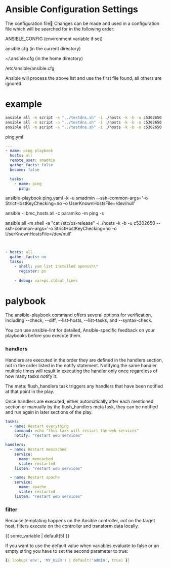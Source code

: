 
# Ansible Configuration Settings

The configuration file
Changes can be made and used in a configuration file which will be searched for in the following order:

ANSIBLE_CONFIG (environment variable if set)

ansible.cfg (in the current directory)

~/.ansible.cfg (in the home directory)

/etc/ansible/ansible.cfg

Ansible will process the above list and use the first file found, all others are ignored.


# example

```bash
ansible all -m script -a "../testdns.sh" -i ./hosts -k -b -u c5302650
ansible all -m script -a "../testdns.sh" -i ./hosts -k -b -u c5302650 --ssh-common-args='-o StrictHostKeyChecking=no -o UserKnownHostsFile=/dev/null'|jq -r '{host: .plays[].tasks[].hosts[].stderr_lines , out: .plays[].tasks[].hosts[].stdout_lines}'
ansible all -m script -a "../testdns.sh" -i ./hosts -k -b -u c5302650 --ssh-common-args='-o StrictHostKeyChecking=no -o UserKnownHostsFile=/dev/null'|jq -r '.plays[].tasks[].hosts[].stdout_lines'


```

ping.yml
```yaml
---
- name: ping playbook
  hosts: all
  remote_user: smadmin
  gather_facts: false
  become: false

  tasks:
    - name: ping
      ping:

```

ansible-playbook ping.yaml -k -u smadmin --ssh-common-args='-o StrictHostKeyChecking=no -o UserKnownHostsFile=/dev/null'

 ansible  -i bmc_hosts all -c paramiko -m ping -s

ansible all -m shell -a "cat /etc/os-release" -i ./hosts -k -b -u c5302650 --ssh-common-args='-o StrictHostKeyChecking=no -o UserKnownHostsFile=/dev/null'

```yaml


- hosts: all
  gather_facts: no
  tasks:
    - shell: yum list installed openssh\*
      register: ps
 
    - debug: var=ps.stdout_lines

```

# palybook

 The ansible-playbook command offers several options for verification, including --check, --diff, --list-hosts, --list-tasks, and --syntax-check. 

 You can use ansible-lint for detailed, Ansible-specific feedback on your playbooks before you execute them.


### handlers

Handlers are executed in the order they are defined in the handlers section, not in the order listed in the notify statement. Notifying the same handler multiple times will result in executing the handler only once regardless of how many tasks notify it. 

The meta: flush_handlers task triggers any handlers that have been notified at that point in the play.

Once handlers are executed, either automatically after each mentioned section or manually by the flush_handlers meta task, they can be notified and run again in later sections of the play.

```yaml
tasks:
  - name: Restart everything
    command: echo "this task will restart the web services"
    notify: "restart web services"

handlers:
  - name: Restart memcached
    service:
      name: memcached
      state: restarted
    listen: "restart web services"

  - name: Restart apache
    service:
      name: apache
      state: restarted
    listen: "restart web services"

```




### filter
Because templating happens on the Ansible controller, not on the target host, filters execute on the controller and transform data locally.


{{ some_variable | default(5) }}

If you want to use the default value when variables evaluate to false or an empty string you have to set the second parameter to true:
```yaml
{{ lookup('env', 'MY_USER') | default('admin', true) }}
```


